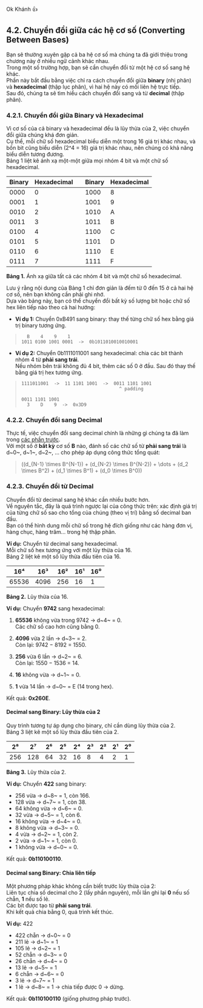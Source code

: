 Ok Khánh 👍  

## 4.2. Chuyển đổi giữa các hệ cơ số (Converting Between Bases)

Bạn sẽ thường xuyên gặp cả ba hệ cơ số mà chúng ta đã giới thiệu trong chương này ở nhiều ngữ cảnh khác nhau.  
Trong một số trường hợp, bạn sẽ cần chuyển đổi từ một hệ cơ số sang hệ khác.  
Phần này bắt đầu bằng việc chỉ ra cách chuyển đổi giữa **binary** (nhị phân) và **hexadecimal** (thập lục phân), vì hai hệ này có mối liên hệ trực tiếp.  
Sau đó, chúng ta sẽ tìm hiểu cách chuyển đổi sang và từ **decimal** (thập phân).

### 4.2.1. Chuyển đổi giữa Binary và Hexadecimal

Vì cơ số của cả binary và hexadecimal đều là lũy thừa của 2, việc chuyển đổi giữa chúng khá đơn giản.  
Cụ thể, mỗi chữ số hexadecimal biểu diễn một trong 16 giá trị khác nhau, và bốn bit cũng biểu diễn \(2^4 = 16\) giá trị khác nhau, nên chúng có khả năng biểu diễn tương đương.  
Bảng 1 liệt kê ánh xạ một-một giữa mọi nhóm 4 bit và một chữ số hexadecimal.

| Binary | Hexadecimal |   | Binary | Hexadecimal |
|--------|-------------|---|--------|-------------|
| 0000   | 0           |   | 1000   | 8           |
| 0001   | 1           |   | 1001   | 9           |
| 0010   | 2           |   | 1010   | A           |
| 0011   | 3           |   | 1011   | B           |
| 0100   | 4           |   | 1100   | C           |
| 0101   | 5           |   | 1101   | D           |
| 0110   | 6           |   | 1110   | E           |
| 0111   | 7           |   | 1111   | F           |

**Bảng 1.** Ánh xạ giữa tất cả các nhóm 4 bit và một chữ số hexadecimal.

Lưu ý rằng nội dung của Bảng 1 chỉ đơn giản là đếm từ 0 đến 15 ở cả hai hệ cơ số, nên bạn không cần phải ghi nhớ.  
Dựa vào bảng này, bạn có thể chuyển đổi bất kỳ số lượng bit hoặc chữ số hex liên tiếp nào theo cả hai hướng:

- **Ví dụ 1:** Chuyển 0xB491 sang binary: thay thế từng chữ số hex bằng giá trị binary tương ứng.

> ```
>   B    4    9    1
> 1011 0100 1001 0001  ->  0b1011010010010001
> ```

- **Ví dụ 2:** Chuyển 0b1111011001 sang hexadecimal: chia các bit thành nhóm 4 từ **phải sang trái**.  
  Nếu nhóm bên trái không đủ 4 bit, thêm các số 0 ở đầu. Sau đó thay thế bằng giá trị hex tương ứng.

> ```
> 1111011001  ->  11 1101 1001  ->  0011 1101 1001
>                                     ^ padding
> 
> 0011 1101 1001
>   3    D    9  ->  0x3D9
> ```

### 4.2.2. Chuyển đổi sang Decimal

Thực tế, việc chuyển đổi sang decimal chính là những gì chúng ta đã làm trong [các phần trước](bases.html#_unsigned_binary_numbers).  
Với một số ở **bất kỳ** cơ số **B** nào, đánh số các chữ số từ **phải sang trái** là d~0~, d~1~, d~2~, … cho phép áp dụng công thức tổng quát:

> \((d_{N-1} \times B^{N-1}) + (d_{N-2} \times B^{N-2}) + \dots + (d_2 \times B^2) + (d_1 \times B^1) + (d_0 \times B^0)\)

### 4.2.3. Chuyển đổi từ Decimal

Chuyển đổi từ decimal sang hệ khác cần nhiều bước hơn.  
Về nguyên tắc, đây là quá trình ngược lại của công thức trên: xác định giá trị của từng chữ số sao cho tổng của chúng (theo vị trí) bằng số decimal ban đầu.  
Bạn có thể hình dung mỗi chữ số trong hệ đích giống như các hàng đơn vị, hàng chục, hàng trăm… trong hệ thập phân.

**Ví dụ:** Chuyển từ decimal sang hexadecimal.  
Mỗi chữ số hex tương ứng với một lũy thừa của 16.  
Bảng 2 liệt kê một số lũy thừa đầu tiên của 16.

| 16⁴   | 16³  | 16² | 16¹ | 16⁰ |
|-------|------|-----|-----|-----|
| 65536 | 4096 | 256 | 16  | 1   |

**Bảng 2.** Lũy thừa của 16.

**Ví dụ:** Chuyển **9742** sang hexadecimal:

1. **65536** không vừa trong 9742 → d~4~ = 0.  
   Các chữ số cao hơn cũng bằng 0.

2. **4096** vừa 2 lần → d~3~ = 2.  
   Còn lại: 9742 − 8192 = 1550.

3. **256** vừa 6 lần → d~2~ = 6.  
   Còn lại: 1550 − 1536 = 14.

4. **16** không vừa → d~1~ = 0.

5. **1** vừa 14 lần → d~0~ = E (14 trong hex).

Kết quả: **0x260E**.

#### Decimal sang Binary: Lũy thừa của 2

Quy trình tương tự áp dụng cho binary, chỉ cần dùng lũy thừa của 2.  
Bảng 3 liệt kê một số lũy thừa đầu tiên của 2.

| 2⁸  | 2⁷  | 2⁶ | 2⁵ | 2⁴ | 2³ | 2² | 2¹ | 2⁰ |
|-----|-----|----|----|----|----|----|----|----|
| 256 | 128 | 64 | 32 | 16 | 8  | 4  | 2  | 1  |

**Bảng 3.** Lũy thừa của 2.

**Ví dụ:** Chuyển **422** sang binary:

- 256 vừa → d~8~ = 1, còn 166.  
- 128 vừa → d~7~ = 1, còn 38.  
- 64 không vừa → d~6~ = 0.  
- 32 vừa → d~5~ = 1, còn 6.  
- 16 không vừa → d~4~ = 0.  
- 8 không vừa → d~3~ = 0.  
- 4 vừa → d~2~ = 1, còn 2.  
- 2 vừa → d~1~ = 1, còn 0.  
- 1 không vừa → d~0~ = 0.

Kết quả: **0b110100110**.

#### Decimal sang Binary: Chia liên tiếp

Một phương pháp khác không cần biết trước lũy thừa của 2:  
Liên tục chia số decimal cho 2 (lấy phần nguyên), mỗi lần ghi lại **0** nếu số chẵn, **1** nếu số lẻ.  
Các bit được tạo từ **phải sang trái**.  
Khi kết quả chia bằng 0, quá trình kết thúc.

**Ví dụ:** 422

- 422 chẵn → d~0~ = 0  
- 211 lẻ → d~1~ = 1  
- 105 lẻ → d~2~ = 1  
- 52 chẵn → d~3~ = 0  
- 26 chẵn → d~4~ = 0  
- 13 lẻ → d~5~ = 1  
- 6 chẵn → d~6~ = 0  
- 3 lẻ → d~7~ = 1  
- 1 lẻ → d~8~ = 1 → chia tiếp được 0 → dừng.

Kết quả: **0b110100110** (giống phương pháp trước).
